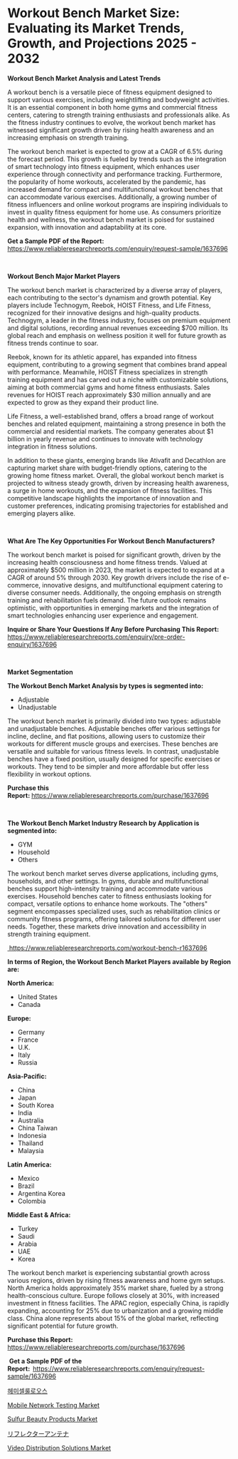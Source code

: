 <p><h1>Workout Bench Market Size: Evaluating its Market Trends, Growth, and Projections 2025 - 2032</h1></p><p><strong>Workout Bench Market Analysis and Latest Trends</strong></p>
<p><p>A workout bench is a versatile piece of fitness equipment designed to support various exercises, including weightlifting and bodyweight activities. It is an essential component in both home gyms and commercial fitness centers, catering to strength training enthusiasts and professionals alike. As the fitness industry continues to evolve, the workout bench market has witnessed significant growth driven by rising health awareness and an increasing emphasis on strength training.</p><p>The workout bench market is expected to grow at a CAGR of 6.5% during the forecast period. This growth is fueled by trends such as the integration of smart technology into fitness equipment, which enhances user experience through connectivity and performance tracking. Furthermore, the popularity of home workouts, accelerated by the pandemic, has increased demand for compact and multifunctional workout benches that can accommodate various exercises. Additionally, a growing number of fitness influencers and online workout programs are inspiring individuals to invest in quality fitness equipment for home use. As consumers prioritize health and wellness, the workout bench market is poised for sustained expansion, with innovation and adaptability at its core.</p></p>
<p><strong>Get a Sample PDF of the Report:&nbsp;</strong> <a href="https://www.reliableresearchreports.com/enquiry/request-sample/1637696?utm_campaign=38&utm_medium=2&utm_source=Github&utm_content=ia&utm_term=07032025&utm_id=workout-bench">https://www.reliableresearchreports.com/enquiry/request-sample/1637696</a></p>
<p>&nbsp;</p>
<p><strong>Workout Bench Major Market Players</strong></p>
<p><p>The workout bench market is characterized by a diverse array of players, each contributing to the sector's dynamism and growth potential. Key players include Technogym, Reebok, HOIST Fitness, and Life Fitness, recognized for their innovative designs and high-quality products. Technogym, a leader in the fitness industry, focuses on premium equipment and digital solutions, recording annual revenues exceeding $700 million. Its global reach and emphasis on wellness position it well for future growth as fitness trends continue to soar.</p><p>Reebok, known for its athletic apparel, has expanded into fitness equipment, contributing to a growing segment that combines brand appeal with performance. Meanwhile, HOIST Fitness specializes in strength training equipment and has carved out a niche with customizable solutions, aiming at both commercial gyms and home fitness enthusiasts. Sales revenues for HOIST reach approximately $30 million annually and are expected to grow as they expand their product line.</p><p>Life Fitness, a well-established brand, offers a broad range of workout benches and related equipment, maintaining a strong presence in both the commercial and residential markets. The company generates about $1 billion in yearly revenue and continues to innovate with technology integration in fitness solutions.</p><p>In addition to these giants, emerging brands like Ativafit and Decathlon are capturing market share with budget-friendly options, catering to the growing home fitness market. Overall, the global workout bench market is projected to witness steady growth, driven by increasing health awareness, a surge in home workouts, and the expansion of fitness facilities. This competitive landscape highlights the importance of innovation and customer preferences, indicating promising trajectories for established and emerging players alike.</p></p>
<p>&nbsp;</p>
<p><strong>What Are The Key Opportunities For Workout Bench Manufacturers?</strong></p>
<p><p>The workout bench market is poised for significant growth, driven by the increasing health consciousness and home fitness trends. Valued at approximately $500 million in 2023, the market is expected to expand at a CAGR of around 5% through 2030. Key growth drivers include the rise of e-commerce, innovative designs, and multifunctional equipment catering to diverse consumer needs. Additionally, the ongoing emphasis on strength training and rehabilitation fuels demand. The future outlook remains optimistic, with opportunities in emerging markets and the integration of smart technologies enhancing user experience and engagement.</p></p>
<p><strong>Inquire or Share Your Questions If Any Before Purchasing This Report:</strong> <a href="https://www.reliableresearchreports.com/enquiry/pre-order-enquiry/1637696?utm_campaign=38&utm_medium=2&utm_source=Github&utm_content=ia&utm_term=07032025&utm_id=workout-bench">https://www.reliableresearchreports.com/enquiry/pre-order-enquiry/1637696</a></p>
<p>&nbsp;</p>
<p><strong>Market Segmentation</strong></p>
<p><strong>The Workout Bench Market Analysis by types is segmented into:</strong></p>
<p><ul><li>Adjustable</li><li>Unadjustable</li></ul></p>
<p><p>The workout bench market is primarily divided into two types: adjustable and unadjustable benches. Adjustable benches offer various settings for incline, decline, and flat positions, allowing users to customize their workouts for different muscle groups and exercises. These benches are versatile and suitable for various fitness levels. In contrast, unadjustable benches have a fixed position, usually designed for specific exercises or workouts. They tend to be simpler and more affordable but offer less flexibility in workout options.</p></p>
<p><strong>Purchase this Report:&nbsp;</strong><a href="https://www.reliableresearchreports.com/purchase/1637696?utm_campaign=38&utm_medium=2&utm_source=Github&utm_content=ia&utm_term=07032025&utm_id=workout-bench">https://www.reliableresearchreports.com/purchase/1637696</a></p>
<p>&nbsp;</p>
<p><strong>The Workout Bench Market Industry Research by Application is segmented into:</strong></p>
<p><ul><li>GYM</li><li>Household</li><li>Others</li></ul></p>
<p><p>The workout bench market serves diverse applications, including gyms, households, and other settings. In gyms, durable and multifunctional benches support high-intensity training and accommodate various exercises. Household benches cater to fitness enthusiasts looking for compact, versatile options to enhance home workouts. The "others" segment encompasses specialized uses, such as rehabilitation clinics or community fitness programs, offering tailored solutions for different user needs. Together, these markets drive innovation and accessibility in strength training equipment.</p></p>
<p><a href="https://www.reliableresearchreports.com/workout-bench-r1637696?utm_campaign=38&utm_medium=2&utm_source=Github&utm_content=ia&utm_term=07032025&utm_id=workout-bench">&nbsp;https://www.reliableresearchreports.com/workout-bench-r1637696</a></p>
<p><strong>In terms of Region, the Workout Bench Market Players available by Region are:</strong></p>
<p>
    <p> <strong> North America: </strong>
        <ul>
            <li>United States</li>
            <li>Canada</li>
        </ul>
        </p> 
    <p> <strong> Europe: </strong>
        <ul>
            <li>Germany</li>
            <li>France</li>
            <li>U.K.</li>
            <li>Italy</li>
            <li>Russia</li>
        </ul>
        </p> 
    <p> <strong> Asia-Pacific: </strong>
        <ul>
            <li>China</li>
            <li>Japan</li>
            <li>South Korea</li>
            <li>India</li>
            <li>Australia</li>
            <li>China Taiwan</li>
            <li>Indonesia</li>
            <li>Thailand</li>
            <li>Malaysia</li>
        </ul>
        </p> 
    <p> <strong> Latin America: </strong>
        <ul>
            <li>Mexico</li>
            <li>Brazil</li>
            <li>Argentina Korea</li>
            <li>Colombia</li>
        </ul>
        </p> 
    <p> <strong> Middle East & Africa: </strong>
        <ul>
            <li>Turkey</li>
            <li>Saudi</li>
            <li>Arabia</li>
            <li>UAE</li>
            <li>Korea</li>
        </ul>
    </p>
    </p>
<p><p>The workout bench market is experiencing substantial growth across various regions, driven by rising fitness awareness and home gym setups. North America holds approximately 35% market share, fueled by a strong health-conscious culture. Europe follows closely at 30%, with increased investment in fitness facilities. The APAC region, especially China, is rapidly expanding, accounting for 25% due to urbanization and a growing middle class. China alone represents about 15% of the global market, reflecting significant potential for future growth.</p></p>
<p><strong>Purchase this Report: </strong><a href="https://www.reliableresearchreports.com/purchase/1637696?utm_campaign=38&utm_medium=2&utm_source=Github&utm_content=ia&utm_term=07032025&utm_id=workout-bench">https://www.reliableresearchreports.com/purchase/1637696</a></p>
<p>&nbsp;<strong>Get a Sample PDF of the Report:&nbsp;&nbsp;</strong><a href="https://www.reliableresearchreports.com/enquiry/request-sample/1637696?utm_campaign=38&utm_medium=2&utm_source=Github&utm_content=ia&utm_term=07032025&utm_id=workout-bench">https://www.reliableresearchreports.com/enquiry/request-sample/1637696</a></p>
<p><strong></strong></p>
<p><p><a href="https://github.com/laholand/Market-Research-Report-List-7/blob/main/505182342196.md?utm_campaign=38&utm_medium=2&utm_source=Github&utm_content=ia&utm_term=07032025&utm_id=workout-bench">헤미셀룰로오스</a></p><p><a href="https://github.com/ghaligopezf5/Market-Research-Report-List-1/blob/main/mobile-network-testing-market.md?utm_campaign=38&utm_medium=2&utm_source=Github&utm_content=ia&utm_term=07032025&utm_id=workout-bench">Mobile Network Testing Market</a></p><p><a href="https://github.com/latzerelfigo48/Market-Research-Report-List-1/blob/main/sulfur-beauty-products-market.md?utm_campaign=38&utm_medium=2&utm_source=Github&utm_content=ia&utm_term=07032025&utm_id=workout-bench">Sulfur Beauty Products Market</a></p><p><a href="https://github.com/mohamedbakry57/Market-Research-Report-List-7/blob/main/309945441683.md?utm_campaign=38&utm_medium=2&utm_source=Github&utm_content=ia&utm_term=07032025&utm_id=workout-bench">リフレクターアンテナ</a></p><p><a href="https://github.com/drielvinki/Market-Research-Report-List-1/blob/main/video-distribution-solutions-market.md?utm_campaign=38&utm_medium=2&utm_source=Github&utm_content=ia&utm_term=07032025&utm_id=workout-bench">Video Distribution Solutions Market</a></p></p>